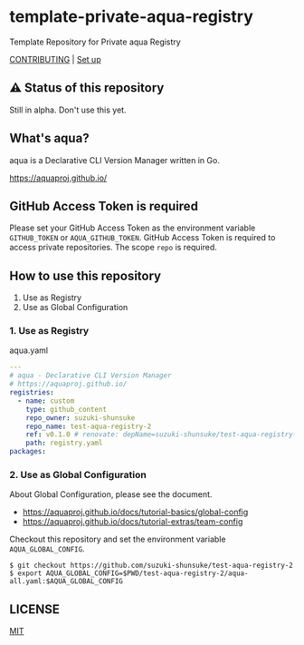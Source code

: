 # template-private-aqua-registry

Template Repository for Private aqua Registry

[CONTRIBUTING](CONTRIBUTING.md) | [Set up](SETUP.md)

## :warning: Status of this repository

Still in alpha. Don't use this yet.

## What's aqua?

aqua is a Declarative CLI Version Manager written in Go.

https://aquaproj.github.io/

## GitHub Access Token is required

Please set your GitHub Access Token as the environment variable `GITHUB_TOKEN` or `AQUA_GITHUB_TOKEN`.
GitHub Access Token is required to access private repositories.
The scope `repo` is required.

## How to use this repository

1. Use as Registry
1. Use as Global Configuration

### 1. Use as Registry

aqua.yaml

```yaml
---
# aqua - Declarative CLI Version Manager
# https://aquaproj.github.io/
registries:
  - name: custom
    type: github_content
    repo_owner: suzuki-shunsuke
    repo_name: test-aqua-registry-2
    ref: v0.1.0 # renovate: depName=suzuki-shunsuke/test-aqua-registry-2
    path: registry.yaml
packages:
```

### 2. Use as Global Configuration

About Global Configuration, please see the document.

- https://aquaproj.github.io/docs/tutorial-basics/global-config
- https://aquaproj.github.io/docs/tutorial-extras/team-config

Checkout this repository and set the environment variable `AQUA_GLOBAL_CONFIG`.

```console
$ git checkout https://github.com/suzuki-shunsuke/test-aqua-registry-2
$ export AQUA_GLOBAL_CONFIG=$PWD/test-aqua-registry-2/aqua-all.yaml:$AQUA_GLOBAL_CONFIG
```

## LICENSE

[MIT](LICENSE)
